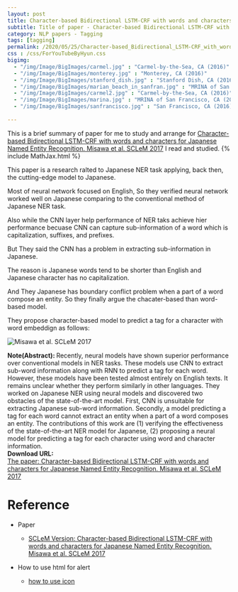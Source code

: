 ```yaml
---
layout: post
title: Character-based Bidirectional LSTM-CRF with words and characters for Japanese Named Entity Recognition
subtitle: Title of paper - Character-based Bidirectional LSTM-CRF with words and characters for Japanese Named Entity Recognition
category: NLP papers - Tagging
tags: [tagging]
permalink: /2020/05/25/Character-based_Bidirectional_LSTM-CRF_with_words_and_characters_for_Japanese_Named_Entity_Recognition/
css : /css/ForYouTubeByHyun.css
bigimg: 
  - "/img/Image/BigImages/carmel.jpg" : "Carmel-by-the-Sea, CA (2016)"
  - "/img/Image/BigImages/monterey.jpg" : "Monterey, CA (2016)"
  - "/img/Image/BigImages/stanford_dish.jpg" : "Stanford Dish, CA (2016)"
  - "/img/Image/BigImages/marian_beach_in_sanfran.jpg" : "MRINA of San Francisco, CA (2016)"
  - "/img/Image/BigImages/carmel2.jpg" : "Carmel-by-the-Sea, CA (2016)"
  - "/img/Image/BigImages/marina.jpg" : "MRINA of San Francisco, CA (2016)"
  - "/img/Image/BigImages/sanfrancisco.jpg" : "San Francisco, CA (2016)"
  
---
```


This is a brief summary of paper for me to study and arrange for [Character-based Bidirectional LSTM-CRF with words and characters for Japanese Named Entity Recognition. Misawa et al. SCLeM 2017](https://www.aclweb.org/anthology/W17-4114/) I read and studied. 
{% include MathJax.html %}

This paper is a research ralted to Japanese NER task applying, back then, the cutting-edge model to Japanese.

Most of neural network focused on English, So they verified neural network worked well on Japanese comparing to the conventional method of Japanese NER task.

Also while the CNN layer help performance of NER taks achieve hier performance becuase CNN can capture sub-information of a word which is capitalization, suffixes, and prefixes. 

But They said the CNN has a problem in extracting sub-information in Japanese.

The reason is Japanese words tend to be shorter than English and Japanese character has no capitalization.

And They Japanese has boundary conflict problem when a part of a word compose an entity. So they finally argue the chacater-based than word-based model.

They propose character-based model to predict a tag for a character with word embeddign as follows:

![Misawa et al. SCLeM 2017](/img/Image/NaturalLanguageProcessing/NLPLabs/Paper_Investigation/Tagging/2020-05-25-Character-based_Bidirectional_LSTM-CRF_with_words_and_characters_for_Japanese_Named_Entity_Recognition/)

<div class="alert alert-info" role="alert"><i class="fa fa-info-circle"></i> <b>Note(Abstract): </b>
Recently, neural models have shown superior performance over conventional models in NER tasks. These models use CNN to extract sub-word information along with RNN to predict a tag for each word. However, these models have been tested almost entirely on English texts. It remains unclear whether they perform similarly in other languages. They worked on Japanese NER using neural models and discovered two obstacles of the state-of-the-art model. First, CNN is unsuitable for extracting Japanese sub-word information. Secondly, a model predicting a tag for each word cannot extract an entity when a part of a word composes an entity. The contributions of this work are (1) verifying the effectiveness of the state-of-the-art NER model for Japanese, (2) proposing a neural model for predicting a tag for each character using word and character information.
</div>
    
<div class="alert alert-success" role="alert"><i class="fa fa-paperclip fa-lg"></i> <b>Download URL: </b><br>
  <a href="https://www.aclweb.org/anthology/W17-4114/">The paper: Character-based Bidirectional LSTM-CRF with words and characters for Japanese Named Entity Recognition. Misawa et al. SCLeM 2017</a>
</div>

# Reference 

- Paper 
  - [SCLeM Version: Character-based Bidirectional LSTM-CRF with words and characters for Japanese Named Entity Recognition. Misawa et al. SCLeM 2017](https://www.aclweb.org/anthology/W17-4114/)
  
- How to use html for alert
  - [how to use icon](http://idratherbewriting.com/documentation-theme-jekyll/mydoc_icons.html)
    




























